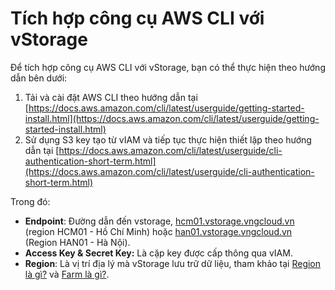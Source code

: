# Tích hợp công cụ AWS CLI với vStorage

Để tích hợp công cụ AWS CLI với vStorage, bạn có thể thực hiện theo hướng dẫn bên dưới:&#x20;

1. Tải và cài đặt AWS CLI theo hướng dẫn tại [https://docs.aws.amazon.com/cli/latest/userguide/getting-started-install.html](https://docs.aws.amazon.com/cli/latest/userguide/getting-started-install.html)
2. Sử dụng S3 key tạo từ vIAM và tiếp tục thực hiện thiết lập theo hướng dẫn tại [https://docs.aws.amazon.com/cli/latest/userguide/cli-authentication-short-term.html](https://docs.aws.amazon.com/cli/latest/userguide/cli-authentication-short-term.html)

Trong đó:&#x20;

* **Endpoint**: Đường dẫn đến vstorage, [hcm01.vstorage.vngcloud.vn](http://hcm01.vstorage.vngcloud.vn/) (region HCM01 - Hồ Chí Minh) hoặc [han01.vstorage.vngcloud.vn](http://han01.vstorage.vngcloud.vn/) (Region HAN01 - Hà Nội).
* **Access Key & Secret Key:** Là cặp key được cấp thông qua vIAM.
* **Region**: Là vị trí địa lý mà vStorage lưu trữ dữ liệu, tham khảo tại [Region là gì?](../../vstorage-la-gi/region-la-gi.md) và [Farm là gì?](../../vstorage-la-gi/farm-la-gi.md).

